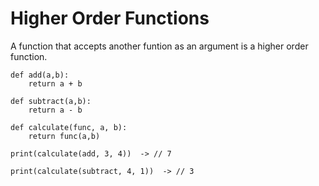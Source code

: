 # Higher Order Functions

A function that accepts another funtion as an argument is a higher order function.

```
def add(a,b):
    return a + b

def subtract(a,b):
    return a - b

def calculate(func, a, b):
    return func(a,b)
```

```
print(calculate(add, 3, 4))  -> // 7
```

```
print(calculate(subtract, 4, 1))  -> // 3
```